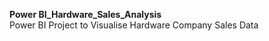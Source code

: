 **Power BI_Hardware_Sales_Analysis**
<Br>
Power BI Project to Visualise Hardware Company Sales Data
